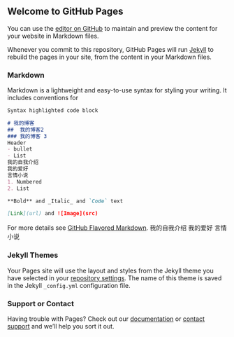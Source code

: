 ## Welcome to GitHub Pages

You can use the [editor on GitHub](https://github.com/gumuxiyang/gumuxiyang.github.io/edit/master/index.md) to maintain and preview the content for your website in Markdown files.

Whenever you commit to this repository, GitHub Pages will run [Jekyll](https://jekyllrb.com/) to rebuild the pages in your site, from the content in your Markdown files.

### Markdown

Markdown is a lightweight and easy-to-use syntax for styling your writing. It includes conventions for

```markdown
Syntax highlighted code block

# 我的博客
##  我的博客2
### 我的博客 3
Header
- bullet
- List
我的自我介绍
我的爱好
言情小说
1. Numbered
2. List

**Bold** and _Italic_ and `Code` text

[Link](url) and ![Image](src)
```

For more details see [GitHub Flavored Markdown](https://guides.github.com/features/mastering-markdown/).
我的自我介绍
我的爱好
言情小说

### Jekyll Themes

Your Pages site will use the layout and styles from the Jekyll theme you have selected in your [repository settings](https://github.com/gumuxiyang/gumuxiyang.github.io/settings). The name of this theme is saved in the Jekyll `_config.yml` configuration file.

### Support or Contact

Having trouble with Pages? Check out our [documentation](https://help.github.com/categories/github-pages-basics/) or [contact support](https://github.com/contact) and we’ll help you sort it out.
